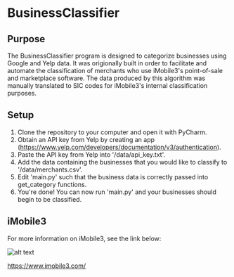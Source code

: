 # BusinessClassifier


## Purpose

The BusinessClassifier program is designed to categorize businesses using Google and Yelp data. It was origionally built in order to facilitate and automate the classification of merchants who use iMobile3's point-of-sale and marketplace software. The data produced by this algorithm was manually translated to SIC codes for iMobile3's internal classification purposes.

## Setup

1. Clone the repository to your computer and open it with PyCharm.
2. Obtain an API key from Yelp by creating an app (https://www.yelp.com/developers/documentation/v3/authentication).
3. Paste the API key from Yelp into '/data/api_key.txt'.
4. Add the data containing the businesses that you would like to classify to '/data/merchants.csv'.
5. Edit 'main.py' such that the business data is correctly passed into get_category functions.
6. You're done! You can now run 'main.py' and your businesses should begin to be classified.

## iMobile3

For more information on iMobile3, see the link below:

![alt text](https://www.imobile3.com/wp-content/uploads/2015/05/nav-logo-imobile3-dark-2x.png.pagespeed.ce.xYqpQD5-kC.png)

https://www.imobile3.com/
